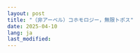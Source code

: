 ```yaml
---
layout: post
title: "（非アーベル）コホモロジー，無限トポス"
date: 2025-04-10
lang: ja
last_modified: 
---
```


<!---
HTT 6章のまとめ記事．

以下の記事の内容を一部踏まえています：
<ul>
    <li><a href="/blog/oo-cat">∞-圏入門1</a> </li>
    <li><a href="/blog/pr">∞-圏入門2</a> </li>
    <li><a href="/blog/operad">∞-圏入門3</a> </li>
</ul>
---
<div style="text-align: right;">
  <a href="../ja/">日本語Top</a> |
  <a href="../">English</a>
</div>

## 導入

ホモトピー不変量の研究が，代数的トポロジーという分野でした．

普遍的なホモトピー不変量の作り方として，点（の集合）をホモトピーで割ったアニマ \\(\o{Sing}(X)\\)
のほかに，*局所定数関数の全体 \\(H^0(X)\\) を考える*という方法があります．

通常の集合論的な局所定数関数 \\(H^0(X;\bb{Z})\\)のみでは，連結成分のみに依存する不変量になってしまいますが，*higher*な，圏論的に高次の，（局所定数）関数 \\(H^0(X; B^n\bb{Z})\\) を考えることにより，高次のgenusが現れる，という理論が**コホモロジー**です．


## 1-localic case
--->